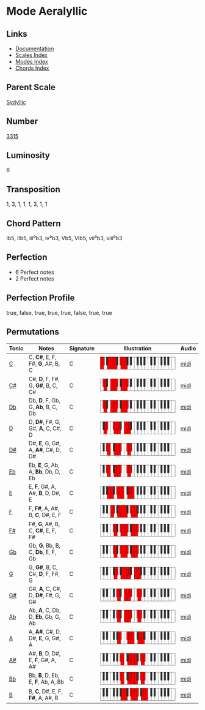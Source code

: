 # Mode Aeralyllic

## Links

- [Documentation](README.md)
- [Scales Index](Scales.md)
- [Modes Index](Modes.md)
- [Chords Index](Chords.md)

## Parent Scale

[Sydyllic](ScaleSydyllic.md)

## Number

[3315](https://ianring.com/musictheory/scales/3315)

## Luminosity

6

## Transposition

1, 3, 1, 1, 1, 3, 1, 1

## Chord Pattern

Ib5, IIb5, iii⁰b3, iv⁰b3, Vb5, VIb5, vii⁰b3, viii⁰b3

## Perfection

- 6 Perfect notes
- 2 Perfect notes

## Perfection Profile

true, false, true, true, true, false, true, true

## Permutations

| Tonic | Notes | Signature | Illustration | Audio |
|-------|-------|-----------|--------------|-------|
| [C](ModeCNaturalAeralyllic.md) | C, **C#**, E, F, F#, **G**, A#, B, C | C | ![CNaturalAeralyllic](ModeCNaturalAeralyllic.png) | [midi](https://github.com/edipermadi/music/blob/main/docs/ModeCNaturalAeralyllic.mid?raw=true) |
| [C#](ModeCSharpAeralyllic.md) | C#, **D**, F, F#, G, **G#**, B, C, C# | C | ![CSharpAeralyllic](ModeCSharpAeralyllic.png) | [midi](https://github.com/edipermadi/music/blob/main/docs/ModeCSharpAeralyllic.mid?raw=true) |
| [Db](ModeDFlatAeralyllic.md) | Db, **D**, F, Gb, G, **Ab**, B, C, Db | C | ![DFlatAeralyllic](ModeDFlatAeralyllic.png) | [midi](https://github.com/edipermadi/music/blob/main/docs/ModeDFlatAeralyllic.mid?raw=true) |
| [D](ModeDNaturalAeralyllic.md) | D, **D#**, F#, G, G#, **A**, C, C#, D | C | ![DNaturalAeralyllic](ModeDNaturalAeralyllic.png) | [midi](https://github.com/edipermadi/music/blob/main/docs/ModeDNaturalAeralyllic.mid?raw=true) |
| [D#](ModeDSharpAeralyllic.md) | D#, **E**, G, G#, A, **A#**, C#, D, D# | C | ![DSharpAeralyllic](ModeDSharpAeralyllic.png) | [midi](https://github.com/edipermadi/music/blob/main/docs/ModeDSharpAeralyllic.mid?raw=true) |
| [Eb](ModeEFlatAeralyllic.md) | Eb, **E**, G, Ab, A, **Bb**, Db, D, Eb | C | ![EFlatAeralyllic](ModeEFlatAeralyllic.png) | [midi](https://github.com/edipermadi/music/blob/main/docs/ModeEFlatAeralyllic.mid?raw=true) |
| [E](ModeENaturalAeralyllic.md) | E, **F**, G#, A, A#, **B**, D, D#, E | C | ![ENaturalAeralyllic](ModeENaturalAeralyllic.png) | [midi](https://github.com/edipermadi/music/blob/main/docs/ModeENaturalAeralyllic.mid?raw=true) |
| [F](ModeFNaturalAeralyllic.md) | F, **F#**, A, A#, B, **C**, D#, E, F | C | ![FNaturalAeralyllic](ModeFNaturalAeralyllic.png) | [midi](https://github.com/edipermadi/music/blob/main/docs/ModeFNaturalAeralyllic.mid?raw=true) |
| [F#](ModeFSharpAeralyllic.md) | F#, **G**, A#, B, C, **C#**, E, F, F# | C | ![FSharpAeralyllic](ModeFSharpAeralyllic.png) | [midi](https://github.com/edipermadi/music/blob/main/docs/ModeFSharpAeralyllic.mid?raw=true) |
| [Gb](ModeGFlatAeralyllic.md) | Gb, **G**, Bb, B, C, **Db**, E, F, Gb | C | ![GFlatAeralyllic](ModeGFlatAeralyllic.png) | [midi](https://github.com/edipermadi/music/blob/main/docs/ModeGFlatAeralyllic.mid?raw=true) |
| [G](ModeGNaturalAeralyllic.md) | G, **G#**, B, C, C#, **D**, F, F#, G | C | ![GNaturalAeralyllic](ModeGNaturalAeralyllic.png) | [midi](https://github.com/edipermadi/music/blob/main/docs/ModeGNaturalAeralyllic.mid?raw=true) |
| [G#](ModeGSharpAeralyllic.md) | G#, **A**, C, C#, D, **D#**, F#, G, G# | C | ![GSharpAeralyllic](ModeGSharpAeralyllic.png) | [midi](https://github.com/edipermadi/music/blob/main/docs/ModeGSharpAeralyllic.mid?raw=true) |
| [Ab](ModeAFlatAeralyllic.md) | Ab, **A**, C, Db, D, **Eb**, Gb, G, Ab | C | ![AFlatAeralyllic](ModeAFlatAeralyllic.png) | [midi](https://github.com/edipermadi/music/blob/main/docs/ModeAFlatAeralyllic.mid?raw=true) |
| [A](ModeANaturalAeralyllic.md) | A, **A#**, C#, D, D#, **E**, G, G#, A | C | ![ANaturalAeralyllic](ModeANaturalAeralyllic.png) | [midi](https://github.com/edipermadi/music/blob/main/docs/ModeANaturalAeralyllic.mid?raw=true) |
| [A#](ModeASharpAeralyllic.md) | A#, **B**, D, D#, E, **F**, G#, A, A# | C | ![ASharpAeralyllic](ModeASharpAeralyllic.png) | [midi](https://github.com/edipermadi/music/blob/main/docs/ModeASharpAeralyllic.mid?raw=true) |
| [Bb](ModeBFlatAeralyllic.md) | Bb, **B**, D, Eb, E, **F**, Ab, A, Bb | C | ![BFlatAeralyllic](ModeBFlatAeralyllic.png) | [midi](https://github.com/edipermadi/music/blob/main/docs/ModeBFlatAeralyllic.mid?raw=true) |
| [B](ModeBNaturalAeralyllic.md) | B, **C**, D#, E, F, **F#**, A, A#, B | C | ![BNaturalAeralyllic](ModeBNaturalAeralyllic.png) | [midi](https://github.com/edipermadi/music/blob/main/docs/ModeBNaturalAeralyllic.mid?raw=true) |
